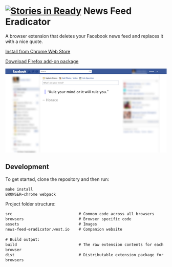 [![Stories in Ready](https://badge.waffle.io/jordwest/news-feed-eradicator.png?label=ready&title=Ready)](https://waffle.io/jordwest/news-feed-eradicator)
News Feed Eradicator
====================

A browser extension that deletes your Facebook news feed
and replaces it with a nice quote.

[Install from Chrome Web Store](https://chrome.google.com/webstore/detail/news-feed-eradicator-for/fjcldmjmjhkklehbacihaiopjklihlgg?hl=en)

[Download Firefox add-on package](https://github.com/jordwest/news-feed-eradicator/releases/download/v0.6.2.3/Firefox.Plugin.-.news-feed-eradicator-0.6.3.xpi)

![Screenshot](https://raw.githubusercontent.com/jordwest/news-feed-eradicator/master/assets/screenshot.jpg)

Development
-----------

To get started, clone the repository and then run:

    make install
    BROWSER=chrome webpack

Project folder structure:

    src                             # Common code across all browsers
    browsers                        # Browser specific code
    assets                          # Images
    news-feed-eradicator.west.io    # Companion website

    # Build output:
    build                           # The raw extension contents for each browser
    dist                            # Distributable extension package for browsers 
